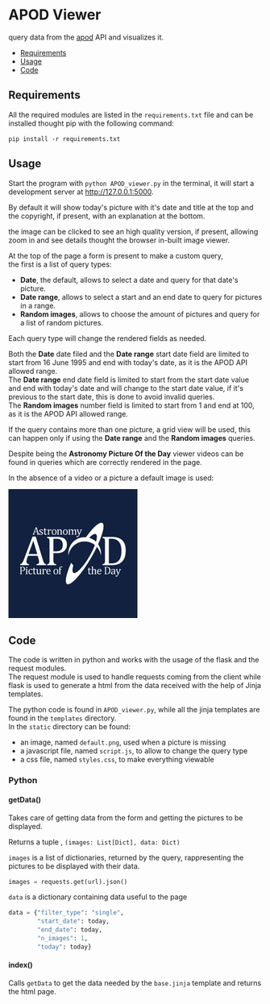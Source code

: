 # APOD Viewer
query data from the [apod](https://apod.nasa.gov) API and visualizes it.

- [Requirements](#requirements)
- [Usage](#usage)
- [Code](#code)
## Requirements
All the required modules are listed in the `requirements.txt` file
and can be installed thought pip with the following command:
``` shell
pip install -r requirements.txt
```
## Usage
Start the program with `python APOD_viewer.py` in the terminal,
it will start a development server at http://127.0.0.1:5000.

By default it will show today's picture with it's date and title at the top
and the copyright, if present, with an explanation at the bottom.

the image can be clicked to see an high quality version, if present,
allowing zoom in and see details thought the browser in-built
image viewer.

At the top of the page a form is present to make a custom query,<br>
the first is a list of query types:
- **Date**, the default, allows to select a date and query for that
date's picture.
- **Date range**, allows to select a start and an end date to query for
pictures in a range.
- **Random images**, allows to choose the amount of pictures and query
for a list of random pictures.

Each query type will change the rendered fields as needed.

Both the **Date** date filed and the **Date range** start date field
are limited to start from 16 June 1995 and end with today's date, as
it is the APOD API allowed range.<br>
The **Date range** end date field is limited to start from the start date
value and end with today's date and will change to the start date value,
if it's previous to the start date, this is done to avoid invalid
queries.<br>
The **Random images** number field is limited to start from 1 and end
at 100, as it is the APOD API allowed range.

If the query contains more than one picture, a grid view will be used,
this can happen only if using the **Date range** and the
**Random images** queries.

Despite being the **Astronomy Picture Of the Day** viewer videos can be
found in queries which are correctly rendered in the page.

In the absence of a video or a picture a default image is used:

<img src="static/default.png" alt="default.png" width="256">

## Code
The code is written in python and works with the usage of the flask and
the request modules.<br>
The request module is used to handle requests coming from the client
while flask is used to generate a html from the data received with the
help of Jinja templates.

The python code is found in `APOD_viewer.py`, while all the jinja
templates are found in the `templates` directory.<br>
In the `static` directory can be found:
- an image, named `default.png`, used when a picture is missing
- a javascript file, named `script.js`, to allow to change the
query type
- a css file, named `styles.css`, to make everything viewable

### Python
#### getData()
Takes care of getting data from the form and getting the pictures to
be displayed.

Returns a tuple , `(images: List[Dict], data: Dict)`

`images` is a list of dictionaries, returned by the query, rappresenting
the pictures to be displayed with their data.
```python
images = requests.get(url).json()
```
`data` is a dictionary containing data useful to the page
```python
data = {"filter_type": "single",
        "start_date": today,
        "end_date": today,
        "n_images": 1,
        "today": today}
```
#### index()
Calls `getData` to get the data needed by the `base.jinja` template
and returns the html page.
